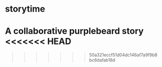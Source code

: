 # storytime
A collaborative purplebeard story
<<<<<<< HEAD
=======

>>>>>>> 50a321eccf51d04dc146af7a9f9b8bc6dafab18d
